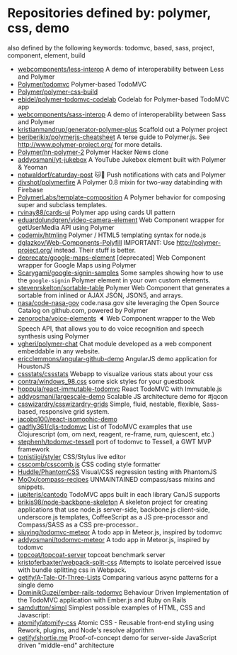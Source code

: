 # Repositories defined by: polymer, css, demo

also defined by the following keywords: todomvc, based, sass, project, component, element, build

- [webcomponents/less-interop](https://github.com/webcomponents/less-interop)
  A demo of interoperability between Less and Polymer
- [Polymer/todomvc](https://github.com/Polymer/todomvc)
  Polymer-based TodoMVC
- [Polymer/polymer-css-build](https://github.com/Polymer/polymer-css-build)
- [ebidel/polymer-todomvc-codelab](https://github.com/ebidel/polymer-todomvc-codelab)
  Codelab for Polymer-based TodoMVC app
- [webcomponents/sass-interop](https://github.com/webcomponents/sass-interop)
  A demo of interoperability between Sass and Polymer
- [kristianmandrup/generator-polymer-plus](https://github.com/kristianmandrup/generator-polymer-plus)
  Scaffold out a Polymer project
- [beriberikix/polymerjs-cheatsheet](https://github.com/beriberikix/polymerjs-cheatsheet)
  A terse guide to Polymer.js. See http://www.polymer-project.org/ for more details.
- [Polymer/hn-polymer-2](https://github.com/Polymer/hn-polymer-2)
  Polymer Hacker News clone
- [addyosmani/yt-jukebox](https://github.com/addyosmani/yt-jukebox)
  A YouTube Jukebox element built with Polymer & Yeoman
- [notwaldorf/caturday-post](https://github.com/notwaldorf/caturday-post)
  :cat::calling: Push notifications with cats and Polymer
- [divshot/polymerfire](https://github.com/divshot/polymerfire)
  A Polymer 0.8 mixin for two-way databinding with Firebase
- [PolymerLabs/template-composition](https://github.com/PolymerLabs/template-composition)
  A Polymer behavior for composing super and subclass templates.
- [rvinay88/cards-ui](https://github.com/rvinay88/cards-ui)
  Polymer app using cards UI pattern
- [eduardolundgren/video-camera-element](https://github.com/eduardolundgren/video-camera-element)
  Web Component wrapper for getUserMedia API using Polymer
- [codemix/htmling](https://github.com/codemix/htmling)
  Polymer / HTML5 templating syntax for node.js
- [dglazkov/Web-Components-Polyfill](https://github.com/dglazkov/Web-Components-Polyfill)
  IMPORTANT: Use http://polymer-project.org/ instead. Their stuff is better.
- [deprecate/google-maps-element](https://github.com/deprecate/google-maps-element)
  [deprecated] Web Component wrapper for Google Maps using Polymer
- [Scarygami/google-signin-samples](https://github.com/Scarygami/google-signin-samples)
  Some samples showing how to use the `google-signin` Polymer element in your own custom elements.
- [stevenrskelton/sortable-table](https://github.com/stevenrskelton/sortable-table)
  Polymer Web Component that generates a sortable <table> from inlined or AJAX JSON, JSON5, and arrays.
- [nasa/code-nasa-gov](https://github.com/nasa/code-nasa-gov)
  code.nasa.gov site leveraging the Open Source Catalog on github.com, powered by Polymer
- [zenorocha/voice-elements](https://github.com/zenorocha/voice-elements)
  :speaker: Web Component wrapper to the Web Speech API, that allows you to do voice recognition and speech synthesis using Polymer
- [vgheri/polymer-chat](https://github.com/vgheri/polymer-chat)
  Chat module developed as a web component embeddable in any website.
- [ericclemmons/angular-github-demo](https://github.com/ericclemmons/angular-github-demo)
  AngularJS demo application for HoustonJS
- [cssstats/cssstats](https://github.com/cssstats/cssstats)
  Webapp to visualize various stats about your css
- [contra/windows_98.css](https://github.com/contra/windows_98.css)
  some sick styles for your guestbook
- [hoppula/react-immutable-todomvc](https://github.com/hoppula/react-immutable-todomvc)
  React TodoMVC with Immutable.js
- [addyosmani/largescale-demo](https://github.com/addyosmani/largescale-demo)
  Scalable JS architecture demo for #jqcon
- [csswizardry/csswizardry-grids](https://github.com/csswizardry/csswizardry-grids)
  Simple, fluid, nestable, flexible, Sass-based, responsive grid system.
- [jacobp100/react-isomophic-demo](https://github.com/jacobp100/react-isomophic-demo)
- [gadfly361/cljs-todomvc](https://github.com/gadfly361/cljs-todomvc)
  List of TodoMVC examples that use Clojurescript (om, om next, reagent, re-frame, rum, quiescent, etc.)
- [stephenh/todomvc-tessell](https://github.com/stephenh/todomvc-tessell)
  port of todomvc to Tessell, a GWT MVP framework
- [tonistiigi/styler](https://github.com/tonistiigi/styler)
  CSS/Stylus live editor
- [csscomb/csscomb.js](https://github.com/csscomb/csscomb.js)
  CSS coding style formatter
- [Huddle/PhantomCSS](https://github.com/Huddle/PhantomCSS)
  Visual/CSS regression testing with PhantomJS
- [MoOx/compass-recipes](https://github.com/MoOx/compass-recipes)
  UNMAINTAINED compass/sass mixins and snippets.
- [jupiterjs/cantodo](https://github.com/jupiterjs/cantodo)
  TodoMVC apps built in each library CanJS supports
- [brikis98/node-backbone-skeleton](https://github.com/brikis98/node-backbone-skeleton)
  A skeleton project for creating applications that use node.js server-side, backbone.js client-side, underscore.js templates, CoffeeScript as a JS pre-processor and Compass/SASS as a CSS pre-processor..
- [siuying/todomvc-meteor](https://github.com/siuying/todomvc-meteor)
  A todo app in Meteor.js, inspired by todomvc
- [addyosmani/todomvc-meteor](https://github.com/addyosmani/todomvc-meteor)
  A todo app in Meteor.js, inspired by todomvc
- [topcoat/topcoat-server](https://github.com/topcoat/topcoat-server)
  topcoat benchmark server
- [kristoferbaxter/webpack-split-css](https://github.com/kristoferbaxter/webpack-split-css)
  Attempts to isolate perceived issue with bundle splitting css in Webpack.
- [getify/A-Tale-Of-Three-Lists](https://github.com/getify/A-Tale-Of-Three-Lists)
  Comparing various async patterns for a single demo
- [DominikGuzei/ember-rails-todomvc](https://github.com/DominikGuzei/ember-rails-todomvc)
  Behaviour Driven Implementation of the TodoMVC application with Ember.js and Ruby on Rails
- [samdutton/simpl](https://github.com/samdutton/simpl)
  Simplest possible examples of HTML, CSS and Javascript:
- [atomify/atomify-css](https://github.com/atomify/atomify-css)
  Atomic CSS - Reusable front-end styling using Rework, plugins, and Node's resolve algorithm
- [getify/shortie.me](https://github.com/getify/shortie.me)
  Proof-of-concept demo for server-side JavaScript driven "middle-end" architecture
